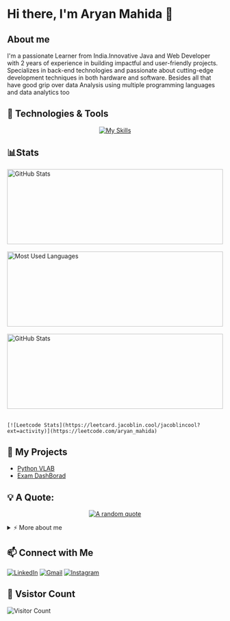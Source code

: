 # Hi there, I'm Aryan Mahida 👋
## About me 
<p>I'm a passionate Learner from India.Innovative Java and Web Developer with 2 years of experience in building impactful and user-friendly projects. 
Specializes in back-end technologies and passionate about cutting-edge development techniques in both hardware and software.
Besides all that have good grip over data Analysis using multiple programming languages and data analytics too </p>

## 🔧 Technologies & Tools
<div align="center">
  
[![My Skills](https://skillicons.dev/icons?i=c,cs,cpp,java,jquery,git,github,js,html,css,react,nextjs,nodejs,php,py,r,tailwind,bootstrap,arduino,spring,&perline=10)](https://skillicons.dev)
</div>
<!-- Add more badges for your other skills -->

## 📊Stats
<div>

  <div>
    <img height=175 width=100% alt="GitHub Stats" src="https://github-readme-stats.vercel.app/api?username=aryan083&show_icons=true&count_private=true&theme=dark" />&nbsp;&nbsp;
  </div>
  <div>
    <img height=175 width=100% alt="Most Used Languages" src="https://github-readme-stats.vercel.app/api/top-langs/?username=aryan083&layout=compact&theme=dark" />&nbsp;&nbsp;
    </div>
  <div>
    <img height="175" width=100% src="https://github-readme-streak-stats.herokuapp.com/?user=aryan083&theme=dark" alt="GitHub Stats" />&nbsp;&nbsp;
  </div>
  
  <div>
    
    [![Leetcode Stats](https://leetcard.jacoblin.cool/jacoblincool?ext=activity)](https://leetcode.com/aryan_mahida)
    
  </div>
  </div>




## 🚀 My Projects

- [Python VLAB](https://github.com/aryan083/P-ython-project)
- [Exam DashBorad](https://github.com/aryan083/for_JAVA_END_SEM-2_PROJECT)

## 💡 A Quote:
<div align="center"> 

[![A random quote](https://quotes-github-readme.vercel.app/api?type=horizontal&theme=dark)](https://github.com/piyushsuthar/github-readme-quotes)
</div>
<!-- Custom section for additional information -->
<details>
  <summary>⚡ More about me</summary>
  <p>
    Hello Again! I'm Aryan Mahida currently a student at Marwadi University. A enthusiastic learner persuing my <b> beacholors in Inforamtion and Communication Technology</b>.
    Currently I'm in my second year
  </p>
  <!-- Add more details about yourself -->

</details>



<!-- Add more social media badges or customize as needed -->
## 📫 Connect with Me

[![LinkedIn](https://img.shields.io/badge/LinkedIn-0077B5?style=for-the-badge&logo=linkedin&logoColor=white)](https://www.linkedin.com/in/aryan-mahida-982749251)
[![Gmail](https://img.shields.io/badge/Gmail-D14836?style=for-the-badge&logo=gmail&logoColor=white)](mailto:aryanmahida2@gmail.com)
[![Instagram](https://img.shields.io/badge/Instagram-E4405F?style=for-the-badge&logo=instagram&logoColor=white)](https://instagram.com/ary.an_mahida)

## 🔔 Vsistor Count
![Visitor Count](https://profile-counter.glitch.me/aryan083/count.svg)
